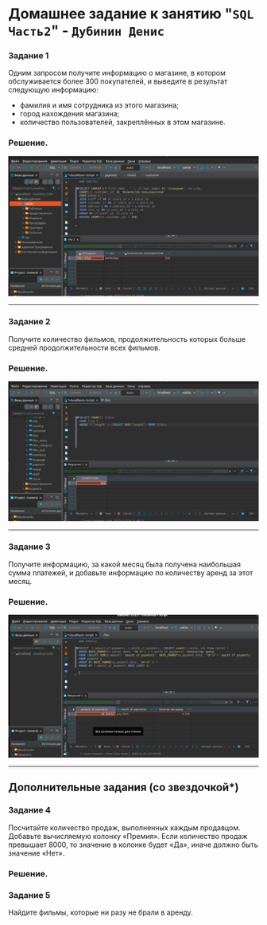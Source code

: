 # Домашнее задание к занятию "`SQL Часть2`" - `Дубинин Денис`



### Задание 1
Одним запросом получите информацию о магазине, в котором обслуживается более 300 покупателей, и  выведите в результат следующую информацию:

- фамилия и имя сотрудника из этого магазина;
- город нахождения магазина;
- количество пользователей, закреплённых в этом магазине.


### Решение.

![1](https://github.com/DubininDenis/sql2/blob/main/1.png)

---

### Задание 2
Получите количество фильмов, продолжительность которых больше средней продолжительности всех фильмов.

### Решение.

![2](https://github.com/DubininDenis/sql2/blob/main/2.png)

---

### Задание 3
Получите информацию, за какой месяц была получена наибольшая сумма платежей, и добавьте информацию по количеству аренд за этот  месяц.

### Решение.

![3](https://github.com/DubininDenis/sql2/blob/main/3.png)

---



## Дополнительные задания (со звездочкой*)

### Задание 4
Посчитайте количество продаж, выполненных каждым продавцом. Добавьте вычисляемую колонку «Премия». Если количество продаж превышает 8000, то значение в колонке будет «Да», иначе должно быть значение «Нет».

### Решение.



### Задание 5
Найдите фильмы, которые ни разу не брали в аренду.


